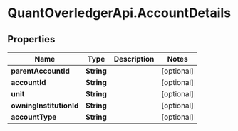 # QuantOverledgerApi.AccountDetails

## Properties

Name | Type | Description | Notes
------------ | ------------- | ------------- | -------------
**parentAccountId** | **String** |  | [optional] 
**accountId** | **String** |  | [optional] 
**unit** | **String** |  | [optional] 
**owningInstitutionId** | **String** |  | [optional] 
**accountType** | **String** |  | [optional] 


